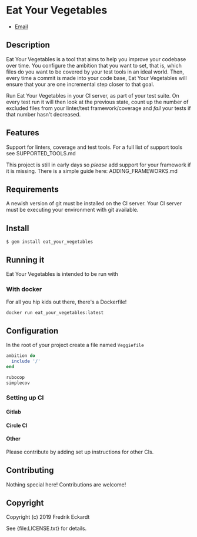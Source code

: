 # Eat Your Vegetables

* [Email](mailto:cfeckardt@gmail.com)

## Description
Eat Your Vegetables is a tool that aims to help you improve your codebase over
time. You configure the ambition that you want to set, that is, which files do
you want to be covered by your test tools in an ideal world. Then, every time a
commit is made into your code base, Eat Your Vegetables will ensure that your
are one incremental step closer to that goal.

Run Eat Your Vegetables in your CI server, as part of your test suite. On every
test run it will then look at the previous state, count up the number of
excluded files from your linter/test framework/coverage and _fail_ your tests if
that number hasn't decreased.

## Features
Support for linters, coverage and test tools. For a full list of support tools
see SUPPORTED_TOOLS.md

This project is still in early days so _please_ add support for your framework
if it is missing. There is a simple guide here: ADDING_FRAMEWORKS.md

## Requirements

A newish version of git must be installed on the CI server. Your CI server must
be executing your environment with git available.

## Install

    $ gem install eat_your_vegetables

## Running it

Eat Your Vegetables is intended to be run with

### With docker
For all you hip kids out there, there's a Dockerfile!

`docker run eat_your_vegetables:latest`

## Configuration

In the root of your project create a file named `Veggiefile`

```ruby
ambition do
  include '/'
end

rubocop
simplecov
```

### Setting up CI

#### Gitlab

#### Circle CI

#### Other

Please contribute by adding set up instructions for other CIs.

## Contributing

Nothing special here! Contributions are welcome!

## Copyright

Copyright (c) 2019 Fredrik Eckardt

See {file:LICENSE.txt} for details.
